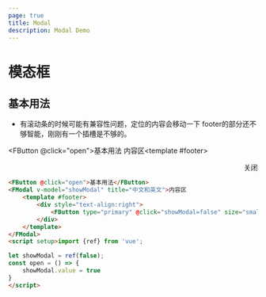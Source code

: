 ```yaml
---
page: true
title: Modal
description: Modal Demo
---
```


# 模态框

## 基本用法
  - 有滚动条的时候可能有兼容性问题，定位的内容会移动一下 footer的部分还不够智能，刚刚有一个插槽是不够的。

<FButton @click="open">基本用法</FButton>
<FModal v-model="showModal" title="中文和英文">内容区<template #footer>
<div style="text-align:right">
<FButton type="primary" @click="showModal=false" size="small">关闭</FButton>
</div></template></FModal>  

```html
<FButton @click="open">基本用法</FButton>
<FModal v-model="showModal" title="中文和英文">内容区
    <template #footer>
        <div style="text-align:right">
            <FButton type="primary" @click="showModal=false" size="small">关闭</FButton>
        </div>
    </template>
</FModal>
<script setup>import {ref} from 'vue';

let showModal = ref(false);
const open = () => {
    showModal.value = true
}
</script>
```
